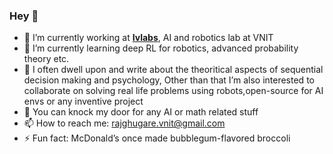 ### Hey 👋

- 🔭 I’m currently working at **[Ivlabs](https://www.ivlabs.in/)**, AI and robotics lab at VNIT
- 🌱 I’m currently learning deep RL for robotics, advanced probability theory etc.
- 👯 I often dwell upon and write about the theoritical aspects of sequential decision making and psychology, Other than that I’m also interested to collaborate on solving real life problems using robots,open-source for AI envs or any inventive project
- 💬 You can knock my door for any AI or math related stuff
- 📫 How to reach me: rajghugare.vnit@gmail.com
- ⚡ Fun fact:  McDonald’s once made bubblegum-flavored broccoli

